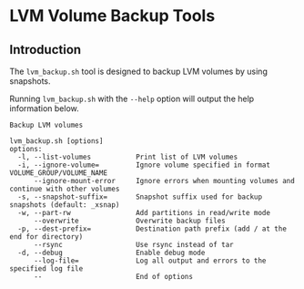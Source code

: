 LVM Volume Backup Tools 
=======================

## Introduction

The `lvm_backup.sh` tool is designed to backup LVM volumes by using snapshots.

Running `lvm_backup.sh` with the `--help` option will output the help information below.

```
Backup LVM volumes

lvm_backup.sh [options]
options:
  -l, --list-volumes           Print list of LVM volumes
  -i, --ignore-volume=         Ignore volume specified in format VOLUME_GROUP/VOLUME_NAME
      --ignore-mount-error     Ignore errors when mounting volumes and continue with other volumes
  -s, --snapshot-suffix=       Snapshot suffix used for backup snapshots (default: _xsnap)
  -w, --part-rw                Add partitions in read/write mode
      --overwrite              Overwrite backup files
  -p, --dest-prefix=           Destination path prefix (add / at the end for directory)
      --rsync                  Use rsync instead of tar
  -d, --debug                  Enable debug mode
      --log-file=              Log all output and errors to the specified log file
      --                       End of options
```
